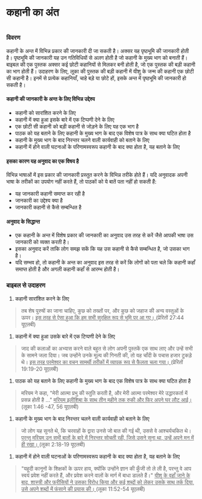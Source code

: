 # कहानी का अंत

 #

### विवरण

कहानी के अन्त में विभिन्न प्रकार की जानकारी दी जा सकती है। अक्सर यह पृष्ठभूमि की जानकारी होती है। पृष्ठभूमि की जानकारी यह उन गतिविधियों से अलग होती है जो कहानी के मुख्य भाग को बनाती हैं। बाइबल की एक पुस्तक अक्सर कई छोटी कहानियों से मिलकर बनी होती है, जो एक पुस्तक की बड़ी कहानी का भाग होती हैं। उदाहरण के लिए, लूका की पुस्तक की बड़ी कहानी में यीशु के जन्म की कहानी एक छोटी सी कहानी है। इनमें से प्रत्येक कहानियाँ, चाहे बड़े या छोटे हों, इसके अन्त में पृष्ठभूमि की जानकारी हो सकती है।

#### कहानी की जानकारी के अन्त के लिए विभिन्न उद्देश्य

* कहानी को सारांशित करने के लिए
* कहानी में क्या हुआ इसके बारे में एक टिप्पणी देने के लिए
* एक छोटी सी कहानी को बड़ी कहानी से जोड़ने के लिए यह एक भाग है
* पाठक को यह बताने के लिए कहानी के मुख्य भाग के बाद एक विशेष पात्र के साथ क्या घटित होता है
* कहानी के मुख्य भाग के बाद निरन्तर चलने वाली कार्यवाही को बताने के लिए
* कहानी में होने वाली घटनाओं के परिणामस्वरूप कहानी के बाद क्या होता है, यह बताने के लिए

#### इसका कारण यह अनुवाद का एक विषय है

विभिन्न भाषाओं में इस प्रकार की जानकारी प्रस्तुत करने के विभिन्न तरीके होते हैं। यदि अनुवादक अपनी भाषा के तरीकों का उपयोग नहीं करते हैं, तो पाठकों को ये बातें पता नहीं हो सकती हैं:

* यह जानकारी कहानी समाप्त कर रही है
* जानकारी का उद्देश्य क्या है
* जानकारी कहानी से कैसे सम्बन्धित है


#### अनुवाद के सिद्धान्त

* एक कहानी के अन्त में विशेष प्रकार की जानकारी का अनुवाद उस तरह से करें जैसे आपकी भाषा उस जानकारी को व्यक्त करती है।
* इसका अनुवाद करें ताकि लोग समझ सकें कि यह उस कहानी से कैसे सम्बन्धित है, जो उसका भाग है।
* यदि सम्भव हो, तो कहानी के अन्त का अनुवाद इस तरह से करें कि लोगों को पता चले कि कहानी कहाँ समाप्त होती है और अगली कहानी कहाँ से आरम्भ होती है।

### बाइबल से उदाहरण

1. कहानी सारांशित करने के लिए

> तब शेष पुरुषों का जाना चाहिए, कुछ को तख्तों पर, और कुछ को जहाज की अन्य वस्तुओं के ऊपर। <u> इस तरह से ऐसा हुआ कि हम सभी सुरक्षित रूप से भूमि पर आ गए। </u> (प्रेरितों 27:44 यूएलबी)

1. कहानी में क्या हुआ उसके बारे में एक टिप्पणी देने के लिए

> जाद की कलाओं का अभ्यास करने वाले बहुत से लोग अपनी पुस्तकें एक साथ लाए और उन्हें सभी के सामने जला दिया। जब उन्होंने उनके मूल्य की गिनती की, तो यह चाँदी के पचास हजार टुकड़े थे। <u> इस तरह परमेश्वर का वचन सामर्थी तरीकों में व्यापक रूप से फैलता चला गया। </u> (प्रेरितों 19:19-20 यूएलबी)

1. पाठक को यह बताने के लिए कहानी के मुख्य भाग के बाद एक विशेष पात्र के साथ क्या घटित होता है

> मरियम ने कहा, "मेरी आत्मा प्रभु की स्तुति करती है, और मेरी आत्मा परमेश्वर मेरे उद्धारकर्ता में प्रसन्न होती है ..." <u> मरियम इलीशिबा के साथ तीन महीने तक रुकी और फिर अपने घर लौट आई। </u> (लूका 1:46 -47, 56 यूएलबी)

1. कहानी के मुख्य भाग के बाद निरन्तर चलने वाली कार्यवाही को बताने के लिए

> जो लोग यह सुनते थे, कि चरवाहों के द्वारा उनसे जो बात की गई थी, उससे वे आश्चर्यचकित थे। <u> परन्तु मरियम उन सभी बातों के बारे में निरन्तर सोचती रही, जिसे उसने सुना था, उन्हें अपने मन में ही रखा। </u> (लूका 2:18-19 यूएलबी)

1. कहानी में होने वाली घटनाओं के परिणामस्वरूप कहानी के बाद क्या होता है, यह बताने के लिए

> "यहूदी कानूनों के शिक्षकों के ऊपर हाय, क्योंकि उन्होंने ज्ञान की कुँजी तो ले ली है, परन्तु वे आप स्वयं प्रवेश नहीं करते हैं, और प्रवेश करने वालों के मार्ग में बाधा डालते हैं।" <u> यीशु के वहाँ जाने के बाद, शास्त्री और फरीसियों ने उसका विरोध किया और कई शब्दों को लेकर उसके साथ तर्क दिया, उसे अपने शब्दों में फंसाने की प्रयास की। </u> (लूका 11:52-54 यूएलबी)
